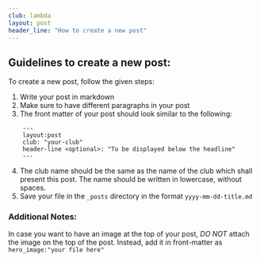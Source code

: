 ```yaml
---
club: lambda
layout: post
header_line: "How to create a new post"
---
```


## Guidelines to create a new post:
To create a new post, follow the given steps:

1. Write your post in markdown
2. Make sure to have different paragraphs in your post 
3. The front matter of your post should look similar to the following:
```
    ---
    layout:post
    club: "your-club"
    header-line <optional>: "To be displayed below the headline"
    ---
```
4. The club name should be the same as the name of the club which shall present this post. The name should be written in lowercase, without spaces.
5. Save your file in the `_posts` directory in the format `yyyy-mm-dd-title.md`

### Additional Notes:
In case you want to have an image at the top of your post, *DO NOT* attach the image on the top of the post. Instead, 
add it in front-matter as `hero_image:"your file here"`


